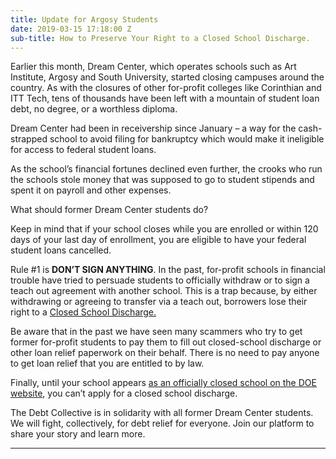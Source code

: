 ```yaml
---
title: Update for Argosy Students
date: 2019-03-15 17:18:00 Z
sub-title: How to Preserve Your Right to a Closed School Discharge.
---
```



Earlier this month, Dream Center, which operates schools such as Art Institute, Argosy and South University, started closing campuses around the country. As with the closures of other for-profit colleges like Corinthian and ITT Tech, tens of thousands have been left with a mountain of student loan debt, no degree, or a worthless diploma. 

Dream Center had been in receivership since January – a way for the cash-strapped school to avoid filing for bankruptcy which would make it ineligible for access to federal student loans. 

As the school’s financial fortunes declined even further, the crooks who run the schools stole money that was supposed to go to student stipends and spent it on payroll and other expenses.  

What should former Dream Center students do?

Keep in mind that if your school closes while you are enrolled or within 120 days of your last day of enrollment, you are eligible to have your federal student loans cancelled. 

Rule #1 is **DON’T SIGN ANYTHING**. In the past, for-profit schools in financial trouble have tried to persuade students to officially withdraw or to sign a teach out agreement with another school. This is a trap because, by either withdrawing or agreeing to transfer via a teach out, borrowers lose their right to a [Closed School Discharge. ](https://studentaid.ed.gov/sa/repay-loans/forgiveness-cancellation/closed-school)

Be aware that in the past we have seen many scammers who try to get former for-profit students to pay them to fill out closed-school discharge or other loan relief paperwork on their behalf. There is no need to pay anyone to get loan relief that you are entitled to by law. 

Finally, until your school appears [as an officially closed school on the DOE website](https://www2.ed.gov/offices/OSFAP/PEPS/closedschools.html), you can’t apply for a closed school discharge. 

The Debt Collective is in solidarity with all former Dream Center students. We will fight, collectively, for debt relief for everyone. Join our platform to share your story and learn more. 
__________________________________________________
